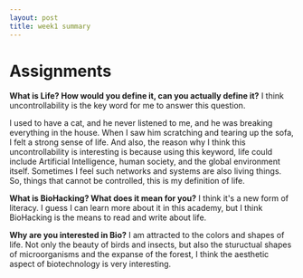 ```yaml
---
layout: post
title: week1 summary
---
```


# Assignments
**What is Life? How would you define it, can you actually define it?**
I think uncontrollability is the key word for me to answer this question.

I used to have a cat, and he never listened to me, and he was breaking everything in the house. When I saw him scratching and tearing up the sofa, I felt a strong sense of life. 
And also, the reason why I think this uncontrollability is interesting is because using this keyword, life could include Artificial Intelligence, human society, and the global environment itself. Sometimes I feel such networks and systems are also living things. So, things that cannot be controlled, this is my definition of life.

**What is BioHacking? What does it mean for you?**
I think it's a new form of literacy. I guess I can learn more about it in this academy, but I think BioHacking is the means to read and write about life.

**Why are you interested in Bio?**
I am attracted to the colors and shapes of life.
Not only the beauty of birds and insects, but also the stuructual shapes of microorganisms and the expanse of the forest, I think the aesthetic aspect of biotechnology is very interesting.
